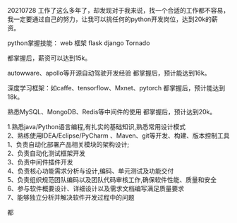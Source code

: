 20210728
工作了这么多年了，却发现对于我来说，找一个合适的工作都不容易，我一定要通过自己的努力，让我可以挑任何的python开发岗位，达到20k的薪资。

python掌握技能：
web 框架
flask django Tornado

都掌握后，薪资可以达到15k。

autowware、apollo等开源自动驾驶开发经验
都掌握后，预计能达到16k。

深度学习框架：如caffe、tensorflow、Mxnet、pytorch
都掌握后，预计能达到18k。

熟悉MySQL、MongoDB、Redis等中间件的使用
都掌握后，预计达到20k。

1.熟悉java/Python语言编程,有扎实的基础知识,熟悉常用设计模式  
2、熟练使用IDEA/Eclipse/PyCharm 、Maven、git等开发、构建、版本控制工具
1、负责自动化部署产品相关模块的架构设计;  
2、负责自动化测试框架开发  
3、负责中间件插件开发  
4、负责核心功能需求分析与设计,编码、单元测试及功能交付  
5、负责组织规范团队编码以及团队代码审核工作,确保软件性能、质量和安全  
6、参与软件概要设计、详细设计以及需求文档编写满足质量要求  
7、能够独立分析并解决软件开发过程中的问题

都
<!--stackedit_data:
eyJoaXN0b3J5IjpbNTAxMzg2MzUxXX0=
-->